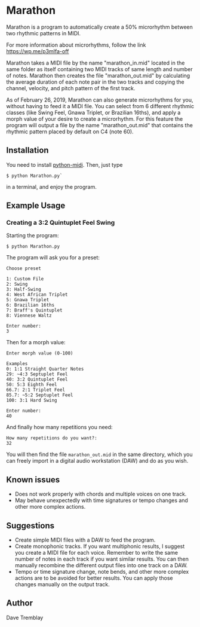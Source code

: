 # Marathon

Marathon is a program to automatically create a 50% microrhythm between two
rhythmic patterns in MIDI.

For more information about microrhythms, follow the link https://wp.me/p3mIfa-off

Marathon takes a MIDI file by the name "marathon_in.mid" located in the same
folder as itself containing two MIDI tracks of same length and number of notes.
Marathon then creates the file "marathon_out.mid" by calculating the average
duration of each note pair in the two tracks and copying the channel, velocity,
and pitch pattern of the first track.

As of February 26, 2019, Marathon can also generate microrhythms for you,
without having to feed it a MIDI file. You can select from 6 different
rhythmic classes (like Swing Feel, Gnawa Triplet, or Brazilian 16ths), and
apply a morph value of your desire to create a microrhythm. For this feature  the program will output a file by the name "marathon_out.mid" that contains
the rhythmic pattern placed by default on C4 (note 60).

## Installation

You need to install [python-midi](python-midi). Then, just type 

```console
$ python Marathon.py`
```

in a terminal, and enjoy the program.

## Example Usage

### Creating a 3:2 Quintuplet Feel Swing

Starting the program:
```console
$ python Marathon.py
```

The program will ask you for a preset:
```console
Choose preset

1: Custom File
2: Swing
3: Half-Swing
4: West African Triplet
5: Gnawa Triplet
6: Brazilian 16ths
7: Braff's Quintuplet
8: Viennese Waltz

Enter number:
3
```

Then for a morph value:
```console
Enter morph value (0-100)

Examples
0: 1:1 Straight Quarter Notes
29: ~4:3 Septuplet Feel
40: 3:2 Quintuplet Feel
50: 5:3 Eighth Feel
66.7: 2:1 Triplet Feel
85.7: ~5:2 Septuplet Feel
100: 3:1 Hard Swing

Enter number:
40
```

And finally how many repetitions you need:
```console
How many repetitions do you want?:
32
```

You will then find the file `marathon_out.mid` in the same directory, which you can freely import in a digital audio workstation (DAW) and do as you wish.

## Known issues
* Does not work properly with chords and multiple voices on one track.
* May behave unexpectedly with time signatures or tempo changes and other more complex actions.

## Suggestions
* Create simple MIDI files with a DAW to feed the program.
* Create monophonic tracks. If you want multiphonic results, I suggest you create a MIDI file for each voice. Remember to write the same number of notes in each track if you want similar results. You can then manually recombine the different output files into one track on a DAW.
* Tempo or time signature change, note bends, and other more complex actions are to be avoided for better results. You can apply those changes manually on the output track.

## Author
Dave Tremblay

